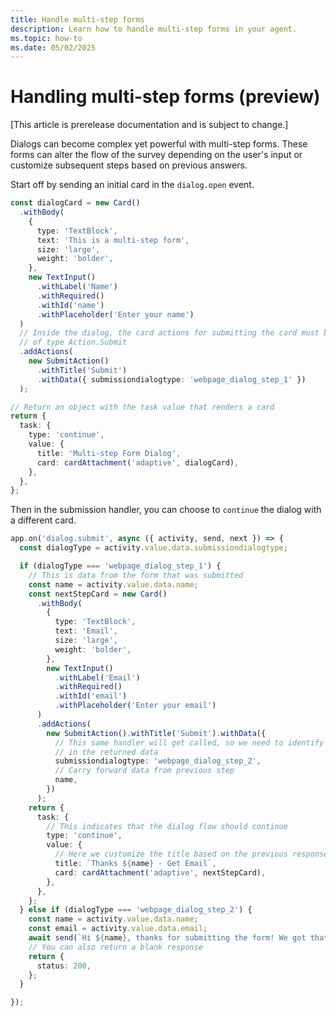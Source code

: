 ```yaml
---
title: Handle multi-step forms
description: Learn how to handle multi-step forms in your agent.
ms.topic: how-to
ms.date: 05/02/2025
---
```


# Handling multi-step forms (preview)

[This article is prerelease documentation and is subject to change.]

Dialogs can become complex yet powerful with multi-step forms. These forms can alter the flow of the survey depending on the user's input or customize subsequent steps based on previous answers.

Start off by sending an initial card in the `dialog.open` event.

```ts
const dialogCard = new Card()
  .withBody(
    {
      type: 'TextBlock',
      text: 'This is a multi-step form',
      size: 'large',
      weight: 'bolder',
    },
    new TextInput()
      .withLabel('Name')
      .withRequired()
      .withId('name')
      .withPlaceholder('Enter your name')
  )
  // Inside the dialog, the card actions for submitting the card must be
  // of type Action.Submit
  .addActions(
    new SubmitAction()
      .withTitle('Submit')
      .withData({ submissiondialogtype: 'webpage_dialog_step_1' })
  );

// Return an object with the task value that renders a card
return {
  task: {
    type: 'continue',
    value: {
      title: 'Multi-step Form Dialog',
      card: cardAttachment('adaptive', dialogCard),
    },
  },
};

```

Then in the submission handler, you can choose to `continue` the dialog with a different card.

```ts
app.on('dialog.submit', async ({ activity, send, next }) => {
  const dialogType = activity.value.data.submissiondialogtype;

  if (dialogType === 'webpage_dialog_step_1') {
    // This is data from the form that was submitted
    const name = activity.value.data.name;
    const nextStepCard = new Card()
      .withBody(
        {
          type: 'TextBlock',
          text: 'Email',
          size: 'large',
          weight: 'bolder',
        },
        new TextInput()
          .withLabel('Email')
          .withRequired()
          .withId('email')
          .withPlaceholder('Enter your email')
      )
      .addActions(
        new SubmitAction().withTitle('Submit').withData({
          // This same handler will get called, so we need to identify the step
          // in the returned data
          submissiondialogtype: 'webpage_dialog_step_2',
          // Carry forward data from previous step
          name,
        })
      );
    return {
      task: {
        // This indicates that the dialog flow should continue
        type: 'continue',
        value: {
          // Here we customize the title based on the previous response
          title: `Thanks ${name} - Get Email`,
          card: cardAttachment('adaptive', nextStepCard),
        },
      },
    };
  } else if (dialogType === 'webpage_dialog_step_2') {
    const name = activity.value.data.name;
    const email = activity.value.data.email;
    await send(`Hi ${name}, thanks for submitting the form! We got that your email is ${email}`);
    // You can also return a blank response
    return {
      status: 200,
    };
  }

});

```